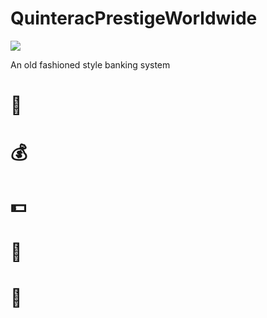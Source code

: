 # QuinteracPrestigeWorldwide

[![](https://github.com/dalldrit13/QuinteracPrestigeWorldwide/workflows/Python%20application/badge.svg)](https://github.com/dalldrit13/QuinteracPrestigeWorldWide/actions)

An old fashioned style banking system
# 🏧
# 💰
# 💵
# 🏦
# 🤑
